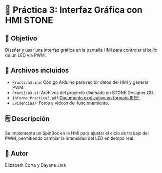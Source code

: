 # 📙 Práctica 3: Interfaz Gráfica con HMI STONE

## 🎯 Objetivo
Diseñar y usar una interfaz gráfica en la pantalla HMI para controlar el brillo de un LED vía PWM.

## 📂 Archivos incluidos
- `Practica3.ino`: Código Arduino para recibir datos del HMI y generar PWM.
- `Practica3.st`: Archivos del proyecto diseñado en STONE Designer GUI.
- `Informe_Practica3.pdf`:[Documento explicativo en formato IEEE](/Control_practicas_tablero.pdf)..
- `Evidencias/`: Fotos y videos del funcionamiento.

## 🗒️ Descripción
Se implementa un SpinBox en la HMI para ajustar el ciclo de trabajo del PWM, permitiendo cambiar la intensidad del LED en tiempo real.

## 👤 Autor
Elizabeth Corte y Dayana Jara
